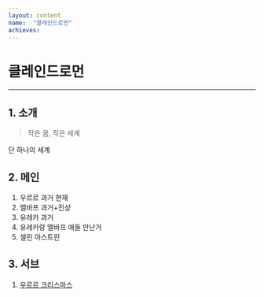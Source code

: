 ```yaml
---
layout: content
name:  "클레인드로먼"
achieves:
---
```

# 클레인드로먼
---

## 1. 소개

> 작은 꿈, 작은 세계

단 하나의 세계

## 2. 메인
1. 우르르 과거 현재
2. 엘바프 과거+진상
3. 유레카 과거
4. 유레카랑 엘바프 애들 만난거
5. 셀린 아스트린

## 3. 서브
1. [우르르 크리스마스](./member/ururu/christmas.html)


[^name]: ?
